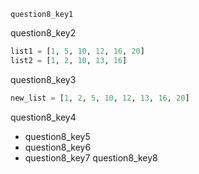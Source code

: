 ```ngMeta
question8_key1
```
question8_key2

```python
list1 = [1, 5, 10, 12, 16, 20]
list2 = [1, 2, 10, 13, 16]
```
question8_key3

```python
new_list = [1, 2, 5, 10, 12, 13, 16, 20]
```
question8_key4

* question8_key5
* question8_key6
* question8_key7
question8_key8
